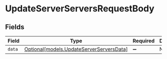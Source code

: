 # UpdateServerServersRequestBody


## Fields

| Field                                                                            | Type                                                                             | Required                                                                         | Description                                                                      |
| -------------------------------------------------------------------------------- | -------------------------------------------------------------------------------- | -------------------------------------------------------------------------------- | -------------------------------------------------------------------------------- |
| `data`                                                                           | [Optional[models.UpdateServerServersData]](../models/updateserverserversdata.md) | :heavy_minus_sign:                                                               | N/A                                                                              |